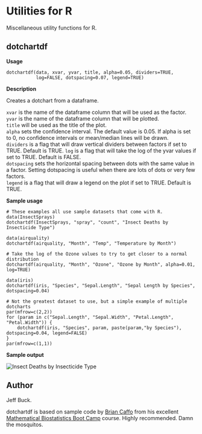 Utilities for R
===============

Miscellaneous utility functions for R.


dotchartdf
----------

**Usage**

	dotchartdf(data, xvar, yvar, title, alpha=0.05, dividers=TRUE,
	           log=FALSE, dotspacing=0.07, legend=TRUE)


**Description**

Creates a dotchart from a dataframe.

`xvar` is the name of the dataframe column that will be used as the factor.  
`yvar` is the name of the dataframe column that will be plotted.  
`title` will be used as the title of the plot.  
`alpha` sets the confidence interval. The default value is 0.05. If alpha is set to 0,
	no confidence intervals or mean/median lines will be drawn.  
`dividers` is a flag that will draw vertical dividers between factors if set to TRUE. Default is TRUE. 
`log` is a flag that will take the log of the yvar values if set to TRUE. Default is FALSE.  
`dotspacing` sets the horizontal spacing between dots with the same value in a factor.
	Setting dotspacing is useful when there are lots of dots or very few factors.  
`legend` is a flag that will draw a legend on the plot if set to TRUE. Default is TRUE.

**Sample usage**

	# These examples all use sample datasets that come with R.
	data(InsectSprays)
	dotchartdf(InsectSprays, "spray", "count", "Insect Deaths by Insecticide Type")

	data(airquality)
	dotchartdf(airquality, "Month", "Temp", "Temperature by Month")

	# Take the log of the Ozone values to try to get closer to a normal distribution
	dotchartdf(airquality, "Month", "Ozone", "Ozone by Month", alpha=0.01, log=TRUE)

	data(iris)
	dotchartdf(iris, "Species", "Sepal.Length", "Sepal Length by Species", dotspacing=0.04)

	# Not the greatest dataset to use, but a simple example of multiple dotcharts
	par(mfrow=c(2,2))
	for (param in c("Sepal.Length", "Sepal.Width", "Petal.Length", "Petal.Width")) {
		dotchartdf(iris, "Species", param, paste(param,"by Species"), dotspacing=0.04, legend=FALSE)  
	}
	par(mfrow=c(1,1))


**Sample output**

![Insect Deaths by Insecticide Type](https://raw.github.com/itfrombit/rutils/master/dotchart_insecticide.png)


Author
------
Jeff Buck.

dotchartdf is based on sample code by [Brian Caffo](http://www.bcaffo.com) from his excellent 
[Mathematical Biostatistics Boot Camp](https://www.coursera.org/course/biostats) course.
Highly recommended. Damn the mosquitos.




